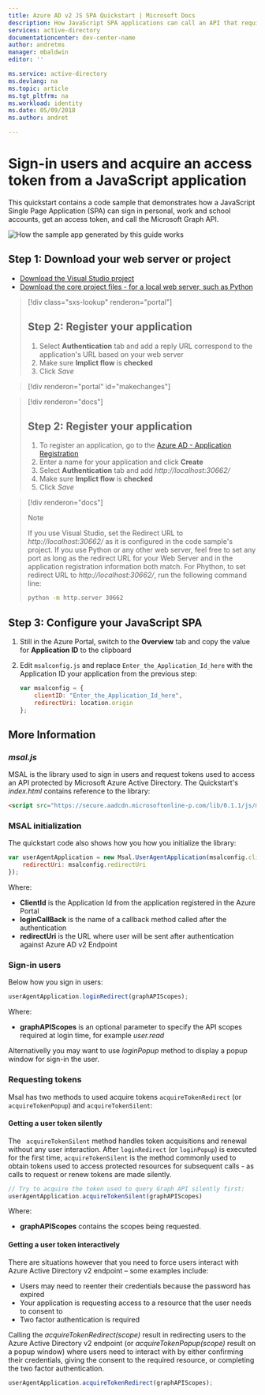 ```yaml
---
title: Azure AD v2 JS SPA Quickstart | Microsoft Docs
description: How JavaScript SPA applications can call an API that require access tokens by Azure Active Directory v2 endpoint
services: active-directory
documentationcenter: dev-center-name
author: andretms
manager: mbaldwin
editor: ''

ms.service: active-directory
ms.devlang: na
ms.topic: article
ms.tgt_pltfrm: na
ms.workload: identity 
ms.date: 05/09/2018
ms.author: andret

---
```


# Sign-in users and acquire an access token from a JavaScript application

This quickstart contains a code sample that demonstrates how a JavaScript Single Page Application (SPA) can sign in personal, work and school accounts, get an access token, and call the Microsoft Graph API.

![How the sample app generated by this guide works](../tutorials/media/active-directory-javascriptspa-sign-in/javascriptspa-intro.png)


## Step 1: Download your web server or project

- [Download the Visual Studio project](https://github.com/Azure-Samples/active-directory-javascript-graphapi-v2/archive/VisualStudio.zip)
- [Download the core project files - for a local web server, such as Python](https://github.com/Azure-Samples/active-directory-javascript-graphapi-v2/archive/core.zip)

> [!div class="sxs-lookup" renderon="portal"]
> ## Step 2: Register your application
> 1. Select **Authentication** tab and add a reply URL correspond to the application's URL based on your web server
> 2. Make sure **Implict flow** is **checked**
> 3. Click *Save*

> [!div renderon="portal" id="makechanges"]

> [!div renderon="docs"]
> ## Step 2: Register your application
> 
> 1. To register an application, go to the [Azure AD - Application Registration](https://apps.dev.microsoft.com/portal/register-app)
> 2. Enter a name for your application and click **Create**
> 3. Select **Authentication** tab and add  *http://localhost:30662/*
> 4. Make sure **Implict flow** is **checked**
> 5. Click *Save*

> [!div renderon="docs"]
>> [!NOTE]
>> If you use Visual Studio, set the Redirect URL to *http://localhost:30662/* as it is configured in the code sample's project. If you use Python or any other web server, feel free to set any port as long as the redirect URL for your Web Server and in the application registration information both match. For Phython, to set redirect URL to *http://localhost:30662/*, run the following command line:
>> ```bash
>> python -m http.server 30662
>> ```


## Step 3: Configure your JavaScript SPA

1. Still in the Azure Portal, switch to the **Overview** tab and copy the value for **Application ID** to the clipboard
2.	Edit `msalconfig.js` and replace <code>Enter_the_Application_Id_here</code> with the Application ID your application from the previous step:

    ```javascript
    var msalconfig = {
        clientID: "Enter_the_Application_Id_here",
        redirectUri: location.origin
    };
    ```

## More Information

### *msal.js*
MSAL is the library used to sign in users and request tokens used to access an API protected by Microsoft Azure Active Directory. The Quickstart's *index.html* contains reference to the library:

```html
<script src="https://secure.aadcdn.microsoftonline-p.com/lib/0.1.1/js/msal.min.js"></script>
````

### MSAL initialization

The quickstart code also shows how you how you initialize the library:

```javascript
var userAgentApplication = new Msal.UserAgentApplication(msalconfig.clientID, null, loginCallback, {
    redirectUri: msalconfig.redirectUri
});
```
Where:
* **ClientId** is the Application Id from the application registered in the Azure Portal
* **loginCallBack** is the name of a callback method called after the authentication
* **redirectUri** is the URL where user will be sent after authentication against Azure AD v2 Endpoint

### Sign-in users

Below how you sign in users:

```javascript
userAgentApplication.loginRedirect(graphAPIScopes);
```

Where:
* **graphAPIScopes** is an optional parameter to specify the API scopes required at login time, for example *user.read*

Alternativelly you may want to use *loginPopup* method to display a popup window for sign-in the user.

### Requesting tokens

Msal has two methods to used acquire tokens `acquireTokenRedirect` (or `acquireTokenPopup`) and `acquireTokenSilent`:

#### Getting a user token silently
The ` acquireTokenSilent` method handles token acquisitions and renewal without any user interaction. After `loginRedirect` (or `loginPopup`) is executed for the first time, `acquireTokenSilent` is the method commonly used to obtain tokens used to access protected resources for subsequent calls - as calls to request or renew tokens are made silently.

```javascript
// Try to acquire the token used to query Graph API silently first:
userAgentApplication.acquireTokenSilent(graphAPIScopes)
```
Where:
* **graphAPIScopes** contains the scopes being requested.

#### Getting a user token interactively

 There are situations however that you need to force users interact with Azure Active Directory v2 endpoint – some examples include:
-	Users may need to reenter their credentials because the password has expired
-	Your application is requesting access to a resource that the user needs to consent to
-	Two factor authentication is required

Calling the *acquireTokenRedirect(scope)* result in redirecting users to the Azure Active Directory v2 endpoint (or *acquireTokenPopup(scope)* result on a popup window) where users need to interact with by either confirming their credentials, giving the consent to the required resource, or completing the two factor authentication.


```javascript
userAgentApplication.acquireTokenRedirect(graphAPIScopes);
```
<!--
## What is next

Try out the JavaScript tutorials for a complete step-by-step guide on building applications and building new features, including a full explanation of this Quickstart, and other tutorials, like call Microsoft Graph API, sign-out:

### Learn the steps to create the application for this Quickstart
> [!div class="nextstepaction"]
> [Sign-In users tutorial](..\tutorials\active-directory-javascriptspa-sign-in.md)

### Learn other scenarios
> [!div class="nextstepaction"]
> [Sign-Out tutorial](..\tutorials\active-directory-javascriptspa-sign-out.md)
> [Call Graph API tutorial](..\tutorials\active-directory-javascriptspa-call-graph-api.md)
-->
